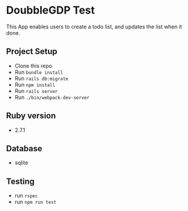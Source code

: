 # DoubbleGDP Test

This App enables users to create a todo list, and updates the list when it done.

## Project Setup

* Clone this repo
* Run `bundle install`
* Run `rails db:migrate`
* Run `npm install`
* Run `rails server`
* Run `./bin/webpack-dev-server`


## Ruby version
* 2.7.1

## Database
* sqlite

## Testing
* run `rspec`
* run `npm run test`
